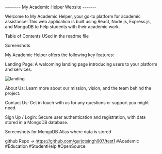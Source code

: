 --------        My Academic Helper Website              -------

Welcome to My Academic Helper, your go-to platform for academic assistance! This web application is built using React, Node.js, Express.js, and MongoDB to help students with their academic work.

Table of Contents USed in the readme file

Screenshots

My Academic Helper offers the following key features:

Landing Page: A welcoming landing page introducing users to your platform and services.

![landing](https://github.com/gurjotsingh007/test1/assets/101056456/0045004d-5449-43cf-863e-f8de77a83d42)



About Us: Learn more about our mission, vision, and the team behind the project.


Contact Us: Get in touch with us for any questions or support you might need.




Sign Up / Login: Secure user authentication and registration, with data stored in a MongoDB database.



Screenshots for MongoDB Atlas where data is stored






github Repo -> https://github.com/gurjotsingh007/test1
#Academic #Education #StudentHelp #OpenSource
